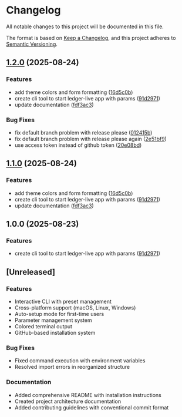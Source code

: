 # Changelog

All notable changes to this project will be documented in this file.

The format is based on [Keep a Changelog](https://keepachangelog.com/en/1.0.0/),
and this project adheres to [Semantic Versioning](https://semver.org/spec/v2.0.0.html).

## [1.2.0](https://github.com/philipptpunkt/ledger-live-starter/compare/v1.1.0...v1.2.0) (2025-08-24)


### Features

* add theme colors and form formatting ([16d5c0b](https://github.com/philipptpunkt/ledger-live-starter/commit/16d5c0b10a2b4baafe4a02284aee7e05cdc2754e))
* create cli tool to start ledger-live app with params ([91d2971](https://github.com/philipptpunkt/ledger-live-starter/commit/91d297134dd0a83eca69eb10d8fce1369208e775))
* update documentation ([fdf3ac3](https://github.com/philipptpunkt/ledger-live-starter/commit/fdf3ac3b1ec94f726331a1dedb131bcd8e3c9280))


### Bug Fixes

* fix default branch problem with release please ([012415b](https://github.com/philipptpunkt/ledger-live-starter/commit/012415b904b7a0559053ddc0f81c0edf23cebc17))
* fix default branch problem with release please again ([2e51bf9](https://github.com/philipptpunkt/ledger-live-starter/commit/2e51bf9223a7a99f3d978cd91d9dda0b83c02b8b))
* use access token instead of github token ([20e08bd](https://github.com/philipptpunkt/ledger-live-starter/commit/20e08bd54969a6d82546d3da20b58bc30a59d93d))

## [1.1.0](https://github.com/philipptpunkt/ledger-live-starter/compare/v1.0.0...v1.1.0) (2025-08-24)


### Features

* add theme colors and form formatting ([16d5c0b](https://github.com/philipptpunkt/ledger-live-starter/commit/16d5c0b10a2b4baafe4a02284aee7e05cdc2754e))
* create cli tool to start ledger-live app with params ([91d2971](https://github.com/philipptpunkt/ledger-live-starter/commit/91d297134dd0a83eca69eb10d8fce1369208e775))
* update documentation ([fdf3ac3](https://github.com/philipptpunkt/ledger-live-starter/commit/fdf3ac3b1ec94f726331a1dedb131bcd8e3c9280))

## 1.0.0 (2025-08-23)


### Features

* create cli tool to start ledger-live app with params ([91d2971](https://github.com/philipptpunkt/ledger-live-starter/commit/91d297134dd0a83eca69eb10d8fce1369208e775))

## [Unreleased]

### Features

- Interactive CLI with preset management
- Cross-platform support (macOS, Linux, Windows)
- Auto-setup mode for first-time users
- Parameter management system
- Colored terminal output
- GitHub-based installation system

### Bug Fixes

- Fixed command execution with environment variables
- Resolved import errors in reorganized structure

### Documentation

- Added comprehensive README with installation instructions
- Created project architecture documentation
- Added contributing guidelines with conventional commit format
